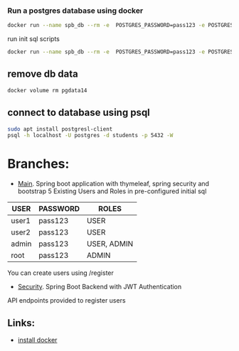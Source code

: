 ### Run a postgres database using docker

```bash
docker run --name spb_db --rm -e  POSTGRES_PASSWORD=pass123 -e POSTGRES_DB=students --net=host -v pgdata14:/var/lib/postgresql/data  -d postgres:14
```
run init sql scripts
```bash
docker run --name spb_db --rm -e  POSTGRES_PASSWORD=pass123 -e POSTGRES_DB=students --net=host -v "$(pwd)"/assets/db:/docker-entrypoint-initdb.d -v pgdata14:/var/lib/postgresql/data -d postgres:14
```

## remove db data
```bash
docker volume rm pgdata14
```

## connect to database using psql

```bash
sudo apt install postgresl-client
psql -h localhost -U postgres -d students -p 5432 -W
```

# Branches:
* [Main](https://gitlab.com/atsadimas/springbootdemo). Spring boot application with thymeleaf, spring security and bootstrap 5
Existing Users and Roles in pre-configured initial sql

| USER  | PASSWORD | ROLES       |
|-------|----------|-------------|
| user1 | pass123  | USER        |
| user2 | pass123  | USER        |
| admin | pass123  | USER, ADMIN |
| root  | pass123  | ADMIN       |
 
You can create users using /register
* [Security](https://gitlab.com/atsadimas/springbootdemo/-/tree/security). Spring Boot Backend with JWT Authentication

API endpoints provided to register users

## Links:
* [install docker](https://tinyurl.com/2m3bhahn)
